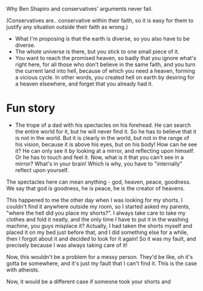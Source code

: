 Why Ben Shapiro and conservatives' arguments never fail.

(Conservatives are.. conservative within their faith, so it is easy for them to justify any situation outside their faith as wrong.)



- What I'm proposing is that the earth is diverse, so you also have to be diverse.
- The whole universe is there, but you stick to one small piece of it.
- You want to reach the promised heaven, so badly that you ignore what's right here, for all those who don't believe in the same faith, and you turn the current land into hell, because of which you need a heaven, forming a vicious cycle. In other words, you created hell on earth by desiring for a heaven elsewhere, and forget that you already had it.

# Fun story
- The trope of a dad with his spectacles on his forehead.
He can search the entire world for it, but he will never find it. So he has to believe that it is not in the world. But it is clearly in the world, but not in the range of his vision, because it is above his eyes, but on his body! How can he see it? He can only see it by looking at a mirror, and reflecting upon himself. Or he has to touch and feel it. Now, what is it that you can't see in a mirror? What's in your brain! Which is why, you have to "internally" reflect upon yourself.

The spectacles here can mean anything - god, heaven, peace, goodness. We say that god is goodness, he is peace, he is the creator of heavens.

This happened to me the other day when I was looking for my shorts. I couldn't find it anywhere outside my room, so I started asked my parents, "where the hell did you place my shorts?". I always take care to take my clothes and fold it neatly, and the only time I have to put it in the washing machine, you guys misplace it? Actually, I had taken the shorts myself and placed it on my bed just before that, and I did something else for a while, then I forgot about it and decided to look for it again! So it was my fault, and precisely because I was always taking care of it!

Now, this wouldn't be a problem for a messy person. They'd be like, oh it's gotta be somewhere, and it's just my fault that I can't find it. This is the case with atheists.

Now, it would be a different case if someone took your shorts and